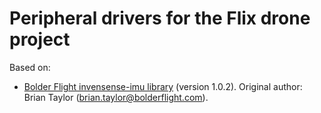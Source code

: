 # Peripheral drivers for the Flix drone project

Based on:

* [Bolder Flight invensense-imu library](https://github.com/bolderflight/invensense-imu) (version 1.0.2). Original author: Brian Taylor (brian.taylor@bolderflight.com).
